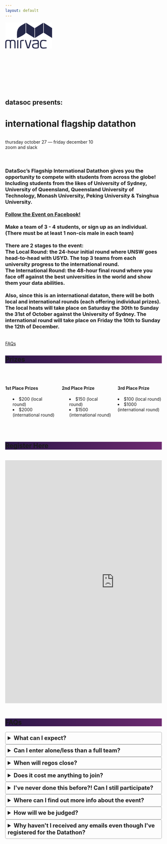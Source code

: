```yaml
---
layout: default
---
```


<style>
details {
    border: 1px solid #aaa;
    border-radius: 4px;
    padding: .5em .5em 0;
}

summary {
    font-size: 130%;
    font-weight: bold;
    margin: -.5em -.5em 0;
    padding: .5em;
}

details[open] {
    padding: .5em;
}

details[open] summary {
    border-bottom: 1px solid #aaa;
    margin-bottom: .5em;
}

ul {
    list-style-position: inside;
}

.title-container {
    padding-top: 6em;
}

</style>

<div class="pageloader"></div>
<div class="infraloader is-active"></div>        
<!-- Hero and Navbar -->
<div class="hero is-bold is-medium" style="background-image: url('https://scontent.fsyd4-1.fna.fbcdn.net/v/t1.6435-9/p180x540/243417528_270240141773018_3174418300034659547_n.jpg?_nc_cat=101&ccb=1-5&_nc_sid=340051&_nc_ohc=Lqt2lDGcoa0AX-5kvg2&_nc_ht=scontent.fsyd4-1.fna&oh=7e2b14bc016c70a9207b559bd719c2c0&oe=618E14EE'); background-position: center; background-attachment: fixed; background-size: cover">
    <div class="hero-body">
        <div class="container" style="height:130px">
            <div class="has-text-centered">
                <img src="/assets/images/casecomp/mirvac.png"
                    style="max-width:30%">
            </div>
        </div>
        <div class="title-container">
            <div class="column has-text-centered is-hero-title">
                <h2 class="subtitle is-4 has-text-white">datasoc presents:</h2>
                <h1 class="title is-1 is-bigger has-text-white">international flagship datathon</h1> 
            </div>
            <p class="subtitle has-text-white has-text-centered">
                thursday october 27 &mdash; friday december 10
                <br>
                zoom and slack
            </p>
        </div>
    </div>
</div>


<div class="hero-body background-shade">
    <div class="container">
        <div class="columns is-centered">
            <div class="column is-three-quarters has-text-centered">
                <h3 class="subtitle is-4">
                    <br>
                    DataSoc’s Flagship International Datathon gives you the opportunity to compete with students from across the globe! Including students from the likes of University of Sydney, University of Queensland, Queensland University of Technology, Monash University, Peking University & Tsinghua University.
                    <br><br>
                    <a class="button is-rounded is-medium is-outlined is-info is-bold" target="_blank" href="https://www.facebook.com/events/915899442611973/?ref=newsfeed">Follow the Event on Facebook!</a>
                    <br><br>
                    Make a team of 3 - 4 students, or sign up as an individual. (There must be at least 1 non-cis male in each team)
                    <br><br>
                    There are 2 stages to the event: <br>
                    The Local Round: the 24-hour initial round where UNSW goes head-to-head with USYD. The top 3 teams from each university progress to the international round.<br>
                    The International Round: the 48-hour final round where you face off against the best universities in the world and show them your data abilities. 
                    <br><br>
                    Also, since this is an international dataton, there will be both local and international rounds (each offering individual prizes). The local heats will take place on Saturday the 30th to Sunday the 31st of October against the University of Sydney. The international round will take place on Friday the 10th to Sunday the 12th of December.
                    <br><br>
                </h3>
                <div class="columns">
                <div class="column">
                <a class="button is-rounded is-large is-info is-outlined is-bold" href="#faq">FAQs</a>
                </div>
                </div>
            </div> 
        </div>
    </div>
</div>

<section class="hero is-primary">
  <div class="hero-body" style="background: linear-gradient(90deg, rgba(43,21,71,1) 0%, rgba(110,42,113,1) 100%);">
    <div class="container">
        <div class="level-item">
            <h1 class="title">
                Prizes 
            </h1>
        </div>
    </div>
  </div>
</section>

<div class="hero-body background-shade">
    <div class="container">
        <br><br>
        <div class="columns features">
            <div class="column is-4">
                <div class="card is-shady ">
                    <div class="card-content">
                        <div class="content">
                            <h4 class="has-text-centered">1st Place Prizes </h4>
                            <ul>
                                <li>$200 (local round)</li>
                                <li>$2000 (international round)</li>
                            </ul>
                        </div>
                    </div>
                </div>
            </div>
            <div class="column is-4">
                <div class="card is-shady">
                    <div class="card-content">
                        <div class="content">
                            <h4 class="has-text-centered">2nd Place Prize</h4>
                            <ul>
                                <li>$150 (local round)</li>
                                <li>$1500 (international round)</li>
                            </ul>
                        </div>
                    </div>
                </div>
            </div>
            <div class="column is-4">
                <div class="card is-shady">
                    <div class="card-content">
                        <div class="content">
                            <h4 class="has-text-centered"> 3rd Place Prize </h4>
                            <li>$100 (local round)</li>
                            <li>$1000 (international round)</li>
                        </div>
                    </div>
                </div>
            </div>
        </div>
        <br><br>
    </div>
</div>

<section class="hero is-primary"  id="register">
  <div class="hero-body" style="background: linear-gradient(90deg, rgba(43,21,71,1) 0%, rgba(110,42,113,1) 100%);">
    <div class="container">
        <div class="level-item">
            <a id="register">
                <h1 class="title">
                    Register Here
                </h1>
            </a>
        </div>
    </div>
  </div>
</section>

<div class="hero-body background-shade">
    <div class="container">
        <br>
        <div class="columns is-centered">
            <div class="column is-three-quarters has-text-centered">
                    <iframe src="https://docs.google.com/forms/d/e/1FAIpQLSem8bIQt0bHmqbVg5viRrgWIR8dt4mAXR8OiqFlKzyfkFAZkA/viewform?embedded=true" width="700" height="780" frameborder="0" marginheight="0" marginwidth="0">Loading…</iframe>
            </div>
        </div>
        <br>
    </div>
</div> 

<section class="hero is-primary" id="faq">
  <div class="hero-body" style="background: linear-gradient(90deg, rgba(43,21,71,1) 0%, rgba(110,42,113,1) 100%);">
    <div class="container">
        <div class="level-item">
            <h1 class="title">
                FAQs
            </h1>
        </div>
    </div>
  </div>
</section>

<div class="hero-body background-shade">
    <div class="container">
        <div class="columns is-vcentered">
            <div class="column is-three-fifths is-offset-one-fifth">
                    <details>
                    <summary>
                        What can I expect?
                    </summary>     
                        <p>
                        TODO:
                        obviously it's going to be hard but what else?
                        </p>
                    </details>
                    <details>
                    <summary>
                        Can I enter alone/less than a full team?
                    </summary>     
                        <p>
                        Teams are 3 to 4 people or sign up as an individual. Note that there must be at least 1 non-cis male in each team.
                        </p>
                    </details>
                    <details>
                    <summary>
                        When will regos close?
                    </summary>     
                        <p>
                        Registrations close when we reach capacity, or at latest by Wednesday 27th of October.
                        </p>
                    </details>
                    <details>
                    <summary>
                        Does it cost me anything to join?
                    </summary>     
                        <p>
                        Absolutely not - this Datathon is completely free for students! In fact, DataSoc is committed to free opportunities and events for students interested in data analytics!
                        </p>
                    </details>
                    <details>
                    <summary>
                        I've never done this before?! Can I still participate?
                    </summary>     
                        <p>
                        This datathon is open to all interested students, in fact, we offer a "How to tackle a Datathon" workshop on Wednesday 28th of October.
                        </p>
                    </details>
                    <details>
                    <summary>
                       Where can I find out more info about the event?
                    </summary>     
                        <p>
                        For regular updates, make sure to click "Going" on the <a href="https://www.facebook.com/events/915899442611973/" target="_blank">Facebook Event</a> and follow us on our socials!
                        </p>
                    </details>
                    <details>
                    <summary>
                        How will we be judged?
                    </summary>     
                        <p>
                            TODO
                        </p>
                    </details>
                    <details>
                    <summary>
                        Why haven't I received any emails even though I've registered for the Datathon?
                    </summary>     
                        <p>
                        Please check your junk or spam folder for any emails from competitions@unswdata.com. Make sure to whitelist that email as well, so that you receive all following case competition correspondence!
                        </p>
                    </details>
            </div>
        </div>
    </div>
</div>